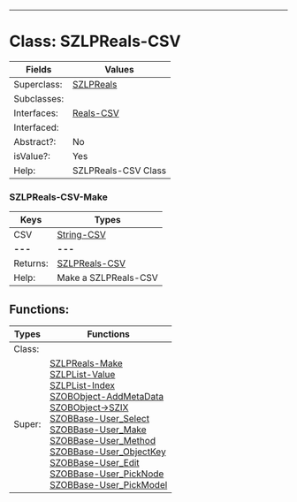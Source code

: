 ---------

# Class:	SZLPReals-CSV

| Fields | Values |
| --------- | --------- |
| Superclass: | [SZLPReals](SZLPReals.html) |
| Subclasses: |  |
| Interfaces: | [Reals-CSV](Reals-CSV.html) |
| Interfaced: |  |
| Abstract?: | No |
| isValue?: | Yes |
| Help: | SZLPReals-CSV Class |

### SZLPReals-CSV-Make

| Keys | Types |
| --------- | --------- |
| CSV | [String-CSV](String-CSV.html) |
| **---** | **---** |
| Returns: | [SZLPReals-CSV](SZLPReals-CSV.html) |
| Help: | Make a SZLPReals-CSV |


## Functions:

| Types | Functions |
| --------- | --------- |
| Class: |  |
| Super: | [SZLPReals-Make](SZLPReals.html) <br> [SZLPList-Value](SZLPList.html) <br> [SZLPList-Index](SZLPList.html) <br> [SZOBObject-AddMetaData](SZOBObject.html) <br> [SZOBObject->SZIX](SZOBObject.html) <br> [SZOBBase-User_Select](SZOBBase.html) <br> [SZOBBase-User_Make](SZOBBase.html) <br> [SZOBBase-User_Method](SZOBBase.html) <br> [SZOBBase-User_ObjectKey](SZOBBase.html) <br> [SZOBBase-User_Edit](SZOBBase.html) <br> [SZOBBase-User_PickNode](SZOBBase.html) <br> [SZOBBase-User_PickModel](SZOBBase.html) |



